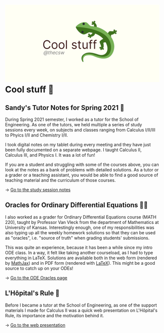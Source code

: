 ![preview](./preview.png)
Cool stuff 🦎
============

Sandy\'s Tutor Notes for Spring 2021 📝
--------------------------------------

During Spring 2021 semester, I worked as a tutor for the School of
Engineering. As one of the tutors, we held multiple a series of study
sessions every week, on subjects and classes ranging from Calculus
I/II/III to Phyics I/II and Chemistry I/II.

I took digital notes on my tablet during every meeting and they have
just been fully documented on a separate webpage. I taught Calculus II,
Calculus III, and Physics I. It was a lot of fun!

If you are a student and struggling with some of the courses above, you
can look at the notes as a bank of problems with detailed solutions. As
a tutor or a grader or a teaching assistant, you would be able to find a
good source of teaching material and the curriculum of those courses.

-\> [Go to the study session notes](https://sandyuraz.com/tutor_sp21/)

Oracles for Ordinary Differential Equations 🧎‍♀️
------------------------------------------------

I also worked as a grader for Ordinary Differential Equations course
(MATH 220), taught by Professor Van Vleck from the department of
Mathematics at University of Kansas. Interestingly enough, one of my
responsibilities was also typing up all the weekly homework solutions so
that they can be used as \"oracles\", i.e. \"source of truth\" when
grading students\' submissions.

This was quite an experience, because it has been a while since my intro
ODE class. In a way, it felt like taking another courseload, as I had to
type everything in LaTeX. Solutions are available both in the web form
(rendered by [MathJax](https://www.mathjax.org)) and in PDF form
(rendered with [LaTeX](https://www.latex-project.org)). This might be a
good source to catch up on your ODEs!

-\> [Go to the ODE Oracles page](https://sandyuraz.com/math220_sp21)

L\'Hôpital\'s Rule 🏥
--------------------

Before I became a tutor at the School of Engineering, as one of the
support materials I made for Calculus II was a quick web presentation on
L\'Hôpital\'s Rule, its importance and the motivation behind it.

-\> [Go to the web presentation](file:///present/lhopital)
